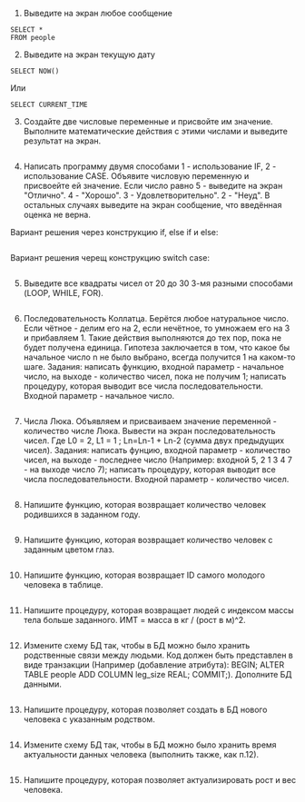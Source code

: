 1. Выведите на экран любое сообщение
```plpgsql
SELECT *
FROM people
```

2. Выведите на экран текущую дату
```plpgsql
SELECT NOW()
```
Или
```plpgsql
SELECT CURRENT_TIME
```

3. Создайте две числовые переменные и присвойте им значение. Выполните математические действия с этими числами и выведите результат на экран.
```plpgsql

```
4. Написать программу двумя способами 1 - использование IF, 2 - использование CASE. Объявите числовую переменную и присвоейте ей значение. Если число равно 5 - выведите на экран "Отлично". 4 - "Хорошо". 3 - Удовлетворительно". 2 - "Неуд". В остальных случаях выведите на экран сообщение, что введённая оценка не верна.

Вариант решения через конструкцию if, else if и else:
```plpgsql

```

Вариант решения черещ конструкцию switch case:
```plpgsql

```
5. Выведите все квадраты чисел от 20 до 30 3-мя разными способами (LOOP, WHILE, FOR).
```plpgsql

```
6. Последовательность Коллатца. Берётся любое натуральное число. Если чётное - делим его на 2, если нечётное, то умножаем его на 3 и прибавляем 1. Такие действия выполняются до тех пор, пока не будет получена единица. Гипотеза заключается в том, что какое бы начальное число n не было выбрано, всегда получится 1 на каком-то шаге. Задания: написать функцию, входной параметр - начальное число, на выходе - количество чисел, пока не получим 1; написать процедуру, которая выводит все числа последовательности. Входной параметр - начальное число.
```plpgsql

```
7. Числа Люка. Объявляем и присваиваем значение переменной - количество числе Люка. Вывести на экран последовательность чисел. Где L0 = 2, L1 = 1 ; Ln=Ln-1 + Ln-2 (сумма двух предыдущих чисел). Задания: написать фунцию, входной параметр - количество чисел, на выходе - последнее число (Например: входной 5, 2 1 3 4 7 - на выходе число 7); написать процедуру, которая выводит все числа последовательности. Входной параметр - количество чисел.
```plpgsql

```
8. Напишите функцию, которая возвращает количество человек родившихся в заданном году.
```plpgsql

```
9. Напишите функцию, которая возвращает количество человек с заданным цветом глаз.
```plpgsql

```
10. Напишите функцию, которая возвращает ID самого молодого человека в таблице.
```plpgsql

```
11. Напишите процедуру, которая возвращает людей с индексом массы тела больше заданного. ИМТ = масса в кг / (рост в м)^2.
```plpgsql

```
12. Измените схему БД так, чтобы в БД можно было хранить родственные связи между людьми. Код должен быть представлен в виде транзакции (Например (добавление атрибута): BEGIN; ALTER TABLE people ADD COLUMN leg_size REAL; COMMIT;). Дополните БД данными.
```plpgsql

```
13. Напишите процедуру, которая позволяет создать в БД нового человека с указанным родством.
```plpgsql

```
14. Измените схему БД так, чтобы в БД можно было хранить время актуальности данных человека (выполнить также, как п.12).
```plpgsql

```
15. Напишите процедуру, которая позволяет актуализировать рост и вес человека.
```plpgsql

```
